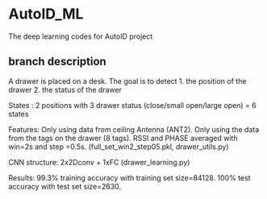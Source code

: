 # AutoID_ML
The deep learning codes for AutoID project

## branch description
A drawer is placed on a desk. The goal is to detect 1. the position of the drawer 2. the status of the drawer 

States : 2 positions with 3 drawer status (close/small open/large open) = 6 states  

Features: Only using data from ceiling Antenna (ANT2). Only using the data from the tags on the drawer (8 tags). RSSI and PHASE averaged with win=2s and step =0.5s. (full_set_win2_step05.pkl, drawer_utils.py)

CNN structure: 2x2Dconv + 1xFC  (drawer_learning.py)

Results: 99.3% training accuracy with training set size=84128. 100% test accuracy with test set size=2630. 

